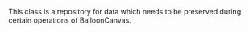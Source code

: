 This class is a repository for data which needs to be preserved during certain operations of BalloonCanvas.